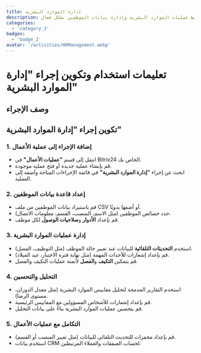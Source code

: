 ```yaml
---
title: إدارة الموارد البشرية
description: تبسيط عمليات الموارد البشرية وإدارة بيانات الموظفين بشكل فعال.
categories: 
  - 'category_3'
badges: 
  - 'badge_2'
avatar: '/activities/HRManagement.webp'
---
```

# تعليمات استخدام وتكوين إجراء "إدارة الموارد البشرية"

## وصف الإجراء

## **تكوين إجراء "إدارة الموارد البشرية"**

### 1. إضافة الإجراء إلى عملية الأعمال
- انتقل إلى قسم **"عمليات الأعمال"** في Bitrix24 الخاص بك.
- قم بإنشاء عملية جديدة أو فتح عملية موجودة.
- ابحث عن إجراء **"إدارة الموارد البشرية"** في قائمة الإجراءات المتاحة وأضفه إلى العملية.

### 2. إعداد قاعدة بيانات الموظفين
- قم باستيراد بيانات الموظفين من ملف CSV أو أضفها يدويًا.
- حدد خصائص الموظفين (مثل الاسم، المنصب، القسم، معلومات الاتصال).
- قم بإعداد **الأدوار** و**صلاحيات الوصول** لكل موظف.

### 3. إدارة عمليات الموارد البشرية
- استخدم **التحديثات التلقائية** للبيانات عند تغيير حالة الموظف (مثل التوظيف، الفصل).
- قم بإعداد إشعارات للأحداث المهمة (مثل نهاية فترة الاختبار، عيد الميلاد).
- قم بتمكين **التكيف** و**الفصل** لأتمتة عمليات التكيف والفصل.

### 4. التحليل والتحسين
- استخدم التقارير المدمجة لتحليل مقاييس الموارد البشرية (مثل معدل الدوران، مستوى الرضا).
- قم بإعداد إشعارات للأشخاص المسؤولين مع المقاييس الرئيسية.
- قم بتحسين عمليات الموارد البشرية بناءً على بيانات التحليل.

### 5. التكامل مع عمليات الأعمال
- قم بإعداد محفزات للتحديث التلقائي للبيانات (مثل تغيير المنصب أو القسم).
- استخدم بيانات CRM لحساب الصفقات والعملاء المرتبطين.